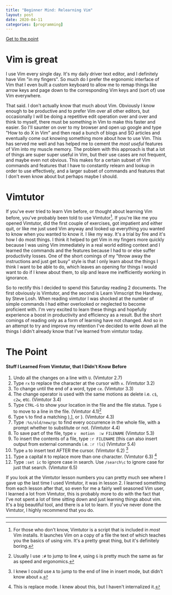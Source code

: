```yaml
---
title: "Beginner Mind: Relearning Vim"
layout: post
date: 2020-04-11
categories: [programming]
---
```


[Get to the point](#the-point)

# Vim is great

I use Vim every single day. It's my daily driver text editor, and I definitely have Vim "in my fingers".
So much do I prefer the ergonomic interface of Vim that I even built a custom keyboard to allow me to remap
things like arrow keys and page down to the corresponding Vim keys and (sort of) use Vim everywhere.

That said. I don't actually know that much about Vim. Obviously I know enough to be productive and to
prefer Vim over all other editors, but occasionally I will be doing a repetitive edit operation over
and over and think to myself, there must be something in Vim to make this faster and easier.
So I'll saunter on over to my browser and open up google and type "How to do X in Vim" and then read
a bunch of blogs and SO articles and eventually come out knowing something more about how to use Vim.
This has served me well and has helped me to cement the *most useful* features of Vim into my muscle memory.
The problem with this approach is that a lot of things are super super useful in Vim, but their use cases are not frequent,
and maybe even not obvious. This makes for a certain subset of Vim commands and features that I have to constantly
relearn and lookup in order to use effectively, and a larger subset of commands and features that I don't even know about but perhaps maybe I should.


# Vimtutor

If you've ever tried to learn Vim before, or thought about learning Vim before, you've probably been told to use Vimtutor[^1].
If you're like me you opened Vimtutor, did the first couple of exercises, got impatient and either quit, or like me just used Vim anyway
and looked up everything you wanted to know when you wanted to know it. I like my way. It's a trial by fire and it's
how I do most things. I think it helped to get Vim in my fingers more quickly because I was using Vim immediately in a real world editing
context and I learned the commands and the features because I had to or else suffer productivity losses.
One of the short comings of my "throw away the instructions and just get busy" style is that I only learn about the things I think
I want to be able to do, which leaves an opening for things I would want to do if I knew about them, to slip and leave me inefficiently
working in ignorance.

So to rectify this I decided to spend this Saturday reading 2 documents.
The first obviously is Vimtutor, and the second is Learn Vimscript the Hardway, by Steve Losh.
When reading vimtutor I was shocked at the number of simple commands I had either overlooked or
neglected to become proficient with. I'm very excited to learn these things and hopefully experience a
boost in productivity and efficiency as a result. But the short comings of reading only as a form of learning have not
changed. And so in an attempt to try and improve my retention I've decided to write down all the things I didn't already know
that I've learned from vimtutor today.

# The Point

#### Stuff I Learned From Vimtutor, that I Didn't Know Before

1.  Undo all the changes on a line with `U`. (Vimtutor 2.7)
2.	Type  `rx`  to replace the character at the cursor with  `x`. (Vimtutor 3.2)
3.	To change until the end of a word, type  `ce`. (Vimtutor 3.3)
4.	The change operator is used with the same motions as delete i.e. `c$`, `c2w`, etc. (Vimtutor 3.4)
5.	Type `CTRL-G` to show your location in the file and the file status.
    Type  `G`  to move to a line in the file.	(Vimtutor 4.1)[^2]
6.	Type  `%`  to find a matching ),], or }. (Vimtutor 4.3)
7.	Type  `:%s/old/new/gc`	to find every occurrence in the whole file, with a prompt whether to substitute or not. (Vimtutor 4.4)
8.	To save part of the file, type  `v  motion  :w FILENAME` (Vimtutor 5.3)
9.	To insert the contents of a file, type  `:r FILENAME` (this can also insert output from external commands i.e. `:r !ls`) (Vimtutor 5.4)
10.	Type  `a`  to insert text AFTER the cursor. (Vimtutor 6.2) [^3]
11.	Type a capital  `R`  to replace more than one character. (Vimtutor 6.3) [^4]
12. Type `:set ic` to ignore case in search. Use `/search\c` to ignore case for just that search. (Vimtutor 6.5)


If you look at the Vimtutor lesson numbers you can pretty much see where I gave up the last time I used Vimtutor, it was in lesson 2.
I learned something from each lesson after that, so even for me a fairly well seasoned Vim user, I learned a lot from Vimtutor, this is probably
more to do with the fact that I've not spent a lot of time sitting down and just learning things about vim. It's a big beautiful tool, and there
is a lot to learn. If you've never done the Vimtutor, I highly recommend that you do.

---

[^1]: For those who don't know, Vimtutor is a script that is included in *most* Vim installs. It launches Vim on a copy of a file the text of which teaches you the basics of using vim. It's a pretty great thing, but it's definitely boring.
[^2]: Usually I use `:#` to jump to line `#`, using `G` is pretty much the same as far as speed and ergonomics.
[^3]: I knew I could use `A` to jump to the end of line in insert mode, but didn't know about `a`.
[^4]: This is replace mode. I knew about this, but I haven't internalized it.
